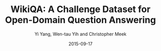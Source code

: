 ---
title: "WikiQA: A Challenge Dataset for Open-Domain Question Answering"
collection: publications
permalink: /publication/2015-09-17-0055
date: 2015-09-17
author: 'Yi Yang, Wen-tau Yih and Christopher Meek'
venue: 'EMNLP-2015'
---
